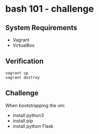 # bash 101 - challenge

## System Requirements
- Vagrant
- VirtualBox

## Verification
~~~
vagrant up
vagrant destroy
~~~

## Challenge
When bootstrapping the vm:
- install python3
- install pip
- install python Flask

